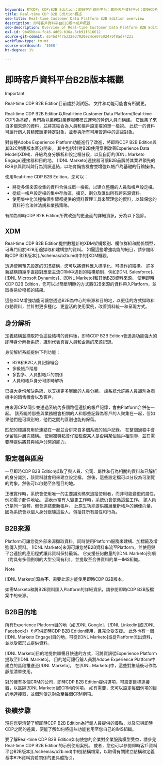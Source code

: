 ```yaml
---
keywords: RTCDP; CDP;B2B Edition；即時客戶資料平台；即時客戶資料平台；即時CDP;b2b; CDP；客戶AI
title: Real-time CDP B2B Edition概述
seo-title: Real-time Customer Data Platform B2B Edition overview
description: 即時客戶資料平台B2B版本帳戶概觀
seo-description: Overview of Real-time Customer Data Platform B2B Edition Account
exl-id: 9b45bba4-fc46-4d69-b36a-5cb91f316612
source-git-commit: e54bd747a332e37920e24ce07602470f8ad74231
workflow-type: tm+mt
source-wordcount: '1088'
ht-degree: 1%

---
```


# 即時客戶資料平台B2B版本概觀

>[!IMPORTANT]
>
>Real-time CDP B2B Edition目前處於測試版。 文件和功能可能會有所變更。

Real-time CDP B2B Edition以Real-time Customer Data Platform(Real-time CDP)為基礎，專門為以業務對業務服務模式運營的營銷人員而構建。 它匯集了來自多個來源的資料，並將其結合為人員和帳戶設定檔的單一檢視。 此統一的資料可讓行銷人員精確鎖定特定對象，並參與所有可用管道中的這些對象。

對各種Adobe Experience Platform功能進行了改進，將即時CDP B2B Edition與其B2C對應版本區分開來。 其中包括針對B2B使用案例改善Experience Data Model(XDM)、升級為身分解析和設定檔分段，以及自訂的[!DNL Marketo Engage]連接器和目的地。 [!DNL Marketo]連接器可讓B2B品牌將其業界領先的B2B參與資料與行為資訊連結，以培育銷售機會並增強以帳戶為基礎的行銷操作。

使用Real-time CDP B2B Edition，您可以：

* 將從多個來源收集的資料合併成單一檢視，以建立整體的人員和帳戶設定檔。
* 從統一帳戶設定檔的集中存放區，擴充、劃分及匯出所有跨來源資料。
* 使用集中化流程每個步驟都提供的資料管理工具來管理您的資料，以確保您的資料符合法律法規和業務策略。

有關為即時CDP B2B Edition所做改進的更全面的詳細資訊，分為以下幾節。

## XDM

Real-time CDP B2B Edition提供數種新的XDM架構類別、欄位群組和關係類型，可專門用於B2B用途擷取和建構您的資料。 如需這些增強功能的細目，請參閱即時CDP B2B版本](./schemas/b2b.md)中的[XDM概觀。

透過使用預先設定的B2B結構，您可以將資料匯入標準化、可操作的結構。 許多新結構類幾乎直接對應至主流CRM中遇到的結構類別，例如[!DNL Salesforce]、[!DNL Microsoft Dynamics]、[!DNL Marketo]和其他B2B資料來源。 使用即時CDP B2B Edition，您可以以簡單明瞭的方式將B2B來源的資料帶入Platform，並取得易於稽核的結果。

這些XDM增強功能可讓您透過B2B為中心的來源和目的地，以更佳的方式擷取和啟動資料，並針對更多種化、更靈活的使用案例，改善資料統一和呈現方式。

## 身分解析

定義結構並擷取符合這些結構的資料後，即時CDP B2B Edition會透過功能強大的即時身分解析系統，識別代表真實人員和企業的來源記錄。

身份解析系統提供下列功能：

* B2B和B2C人員記錄組合
* 多級帳戶階層
* 多對多、人員對帳戶的關係
* 人員和帳戶身分可即時解析

已擴大身份解決系統，以支援更多層面的人員分類。 該系統允許將人員識別為商機中的銷售機會以及客戶。

由來源CRM同步並透過系統內多個路徑連接的帳戶記錄，會由Platform合併在一起。 該系統將那些與業務機會相關的人和那些記錄為客戶的人聚集在一起，但如果他們是可識別的，他們之間的區別也能夠保留。

匹配的標識符用於連結在一起並合併來自多個系統的帳戶記錄。 在整個過程中會保留帳戶層次結構。 使用獨特點會仔細檢查某人是否與某個帳戶相關聯，並在需要時提供將其與帳戶分開的能力。

## 設定檔與區段

一旦即時CDP B2B Edition擷取了與人員、公司、屬性和行為相關的資料和已解析的身分識別，該資料就會用來建立設定檔。 然後，這些設定檔可以分段為可瀏覽的對象，然後可以啟動至各種目的地。

正確實作時，系統會使用唯一的主要識別碼來追蹤使用者，而非可能變更的屬性，例如電子郵件地址。 這表示當有人變更工作時，系統仍會依循這些工作。 該人員仍是同一實體，但會連結至新帳戶。 此原生功能提供擴展至新帳戶的絕佳向量，因為系統會以個人身分跟隨這些人，包括其所有屬性和行為。

## B2B來源

Platform可讓您從外部來源擷取資料，同時使用Platform服務來建構、加標籤及增強傳入資料。 [!DNL Marketo]來源可讓您將B2B資料串流至Platform，並使用與平台連接的應用程式讓此資料保持最新。 它支援任何數量的[!DNL Marketo]例項（對具有多個例項的大型公司有利），並提取至合併資料的單一IMS組織。

>[!NOTE]
>
>[!DNL Marketo]源為&#x200B;**不**，需要此源才能使用即時CDP B2B版本。

如需Marketo和將B2B資料匯入Platform的詳細資訊，請參閱即時CDP B2B版檔案中的來源。

<!-- PLACEHOLDER [sources in Real-time CDP B2B Edition](./sources/b2b) -->

## B2B目的地

所有Experience Platform目的地（如[!DNL Google]、[!DNL Linkedin]或[!DNL Facebook]）均可供即時CDP B2B Edition使用，且完全受支援。 此外也有一個[!DNL Marketo Engage]目的地，可從[!DNL Marketo]或從Platform流出資料，並以受眾形式提供資料。

[!DNL Marketo]目的地提供順暢且快速的方式，可將資訊從Experience Platform提取至[!DNL Marketo]。 目的地可讓行銷人員將Adobe Experience Platform中建立的區段推送至[!DNL Marketo]。 在[!DNL Marketo]中，這些對象隨後可作為靜態清單使用。

對於擁有多個CRM的公司，即時CDP B2B Edition提供選項，可設定目標連接器，以區隔[!DNL Marketo]或CRM的例項。 如有需要，您可以設定每個例項的目的地連接器，並個別傳送對象至每個CRM例項。

## 後續步驟

現在您更清楚了解即時CDP B2B Edition為行銷人員提供的優點，以及它與即時CDP之間的差異，便能了解如何將這些功能套用至您自己的IMS組織。

<!-- PLACEHOLDER [example use case for Real-time CDP B2B Edition]() -->

要了解Real-time CDP B2B Edition如何使您的企業對企業服務模型受益，請參見Real-time CDP B2B Edition的示例使用案例。 或者，您也可以參閱即時客戶資料平台B2B版本](./schemas/b2b.md)中的[結構檔案，以取得有關建立結構和定義基本B2B資料實體關係的更具體指引。
